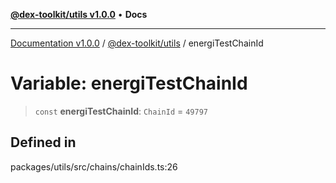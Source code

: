 [**@dex-toolkit/utils v1.0.0**](../README.md) • **Docs**

***

[Documentation v1.0.0](../../../packages.md) / [@dex-toolkit/utils](../README.md) / energiTestChainId

# Variable: energiTestChainId

> `const` **energiTestChainId**: `ChainId` = `49797`

## Defined in

packages/utils/src/chains/chainIds.ts:26
